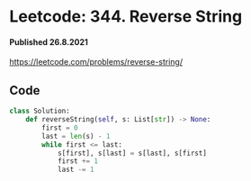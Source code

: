 # Leetcode: 344. Reverse String
#### Published 26.8.2021

<https://leetcode.com/problems/reverse-string/>

## Code
```python
class Solution:
    def reverseString(self, s: List[str]) -> None:
        first = 0
        last = len(s) - 1
        while first <= last:
            s[first], s[last] = s[last], s[first]
            first += 1
            last -= 1
```
